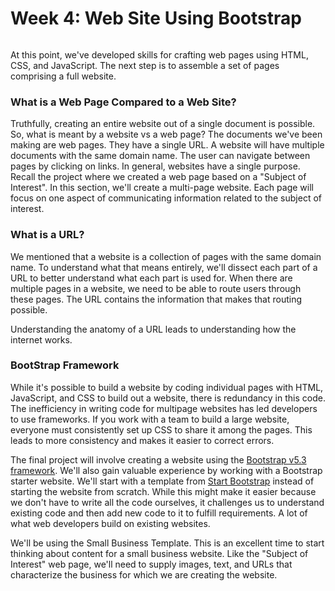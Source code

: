 # Week 4: Web Site Using Bootstrap

<figure><img src="../.gitbook/assets/intro-bootstrap.avif" alt=""><figcaption></figcaption></figure>

At this point, we've developed skills for crafting web pages using HTML, CSS, and JavaScript. The next step is to assemble a set of pages comprising a full website. &#x20;

### What is a Web Page Compared to a Web Site?

Truthfully, creating an entire website out of a single document is possible. So, what is meant by a website vs a web page?  The documents we've been making are web pages.  They have a single URL.  A website will have multiple documents with the same domain name.  The user can navigate between pages by clicking on links.  In general, websites have a single purpose.  Recall the project where we created a web page based on a "Subject of Interest".  In this section, we'll create a multi-page website.  Each page will focus on one aspect of communicating information related to the subject of interest.

### What is a URL?

We mentioned that a website is a collection of pages with the same domain name. To understand what that means entirely, we'll dissect each part of a URL to better understand what each part is used for. When there are multiple pages in a website, we need to be able to route users through these pages. The URL contains the information that makes that routing possible.

Understanding the anatomy of a URL leads to understanding how the internet works.

### BootStrap Framework

While it's possible to build a website by coding individual pages with HTML, JavaScript, and CSS to build out a website, there is redundancy in this code.   The inefficiency in writing code for multipage websites has led developers to use frameworks.  If you work with a team to build a large website, everyone must consistently set up CSS to share it among the pages.  This leads to more consistency and makes it easier to correct errors.

The final project will involve creating a website using the [Bootstrap v5.3 framework](https://getbootstrap.com/).  We'll also gain valuable experience by working with a Bootstrap starter website.  We'll start with a template from [Start Bootstrap](https://startbootstrap.com/) instead of starting the website from scratch.  While this might make it easier because we don't have to write all the code ourselves, it challenges us to understand existing code and then add new code to it to fulfill requirements.  A lot of what web developers build on existing websites.

We'll be using the Small Business Template.  This is an excellent time to start thinking about content for a small business website.  Like the "Subject of Interest" web page, we'll need to supply images, text, and URLs that characterize the business for which we are creating the website.
